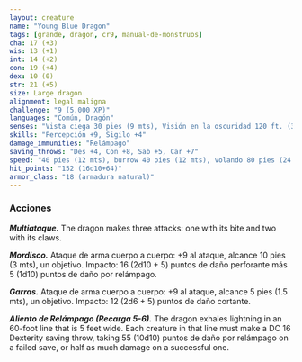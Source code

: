 ```yaml
---
layout: creature
name: "Young Blue Dragon"
tags: [grande, dragon, cr9, manual-de-monstruos]
cha: 17 (+3)
wis: 13 (+1)
int: 14 (+2)
con: 19 (+4)
dex: 10 (0)
str: 21 (+5)
size: Large dragon
alignment: legal maligna
challenge: "9 (5,000 XP)"
languages: "Común, Dragón"
senses: "Vista ciega 30 pies (9 mts), Visión en la oscuridad 120 ft. (36 mts)"
skills: "Percepción +9, Sigilo +4"
damage_immunities: "Relámpago"
saving_throws: "Des +4, Con +8, Sab +5, Car +7"
speed: "40 pies (12 mts), burrow 40 pies (12 mts), volando 80 pies (24 mts)"
hit_points: "152 (16d10+64)"
armor_class: "18 (armadura natural)"
---
```


### Acciones

***Multiataque.*** The dragon makes three attacks: one with its bite and two with its claws.

***Mordisco.*** Ataque de arma cuerpo a cuerpo: +9 al ataque, alcance 10 pies (3 mts), un objetivo. Impacto: 16 (2d10 + 5) puntos de daño perforante más 5 (1d10) puntos de daño por relámpago.

***Garras.*** Ataque de arma cuerpo a cuerpo: +9 al ataque, alcance 5 pies (1.5 mts), un objetivo. Impacto: 12 (2d6 + 5) puntos de daño cortante.

***Aliento de Relámpago (Recarga 5-6).*** The dragon exhales lightning in an 60-foot line that is 5 feet wide. Each creature in that line must make a DC 16 Dexterity saving throw, taking 55 (10d10) puntos de daño por relámpago on a failed save, or half as much damage on a successful one.